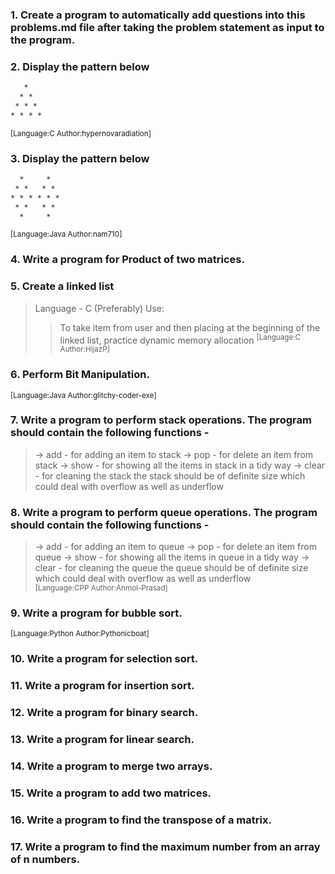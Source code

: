 ### 1. Create a program to automatically add questions into this problems.md file after taking the problem statement as input to the program.
### 2. Display the pattern below
```html
   *
  * *
 * * *
* * * *
```
<sup>[Language:C Author:hypernovaradiation]</sup>
### 3. Display the pattern below
```html
  *     *
 * *   * *
* * * * * *
 * *   * *
  *     *
```
<sup>[Language:Java Author:nam710]</sup>
### 4.	Write a program for Product of two matrices.
### 5. Create a linked list 
> Language - C (Preferably)
> Use:
>> To take item from user and then placing at the beginning of the linked list,
>> practice dynamic memory allocation
<sup>[Language:C Author:HijazP]</sup>
### 6. Perform Bit Manipulation.
<sup>[Language:Java Author:glitchy-coder-exe]</sup>
### 7. Write a program to perform stack operations. The program should contain the following functions -
> -> add - for adding an item to stack
> -> pop - for delete an item from stack
> -> show - for showing all the items in stack in a tidy way
> -> clear - for cleaning the stack
the stack should be of definite size which could deal with overflow as well as underflow
### 8. Write a program to perform queue operations. The program should contain the following functions -
> -> add - for adding an item to queue
> -> pop - for delete an item from queue
> -> show - for showing all the items in queue in a tidy way
> -> clear - for cleaning the queue
the queue should be of definite size which could deal with overflow as well as underflow\
<sup>[Language:CPP Author:Anmol-Prasad]</sup>
### 9. Write a program for bubble sort.
<sup>[Language:Python Author:Pythonicboat]</sup>
### 10. Write a program for selection sort.
### 11. Write a program for insertion sort.
### 12. Write a program for binary search.
### 13. Write a program for linear search.
### 14. Write a program to merge two arrays.
### 15. Write a program to add two matrices.
### 16. Write a program to find the transpose of a matrix.
### 17. Write a program to find the maximum number from an array of n numbers.

